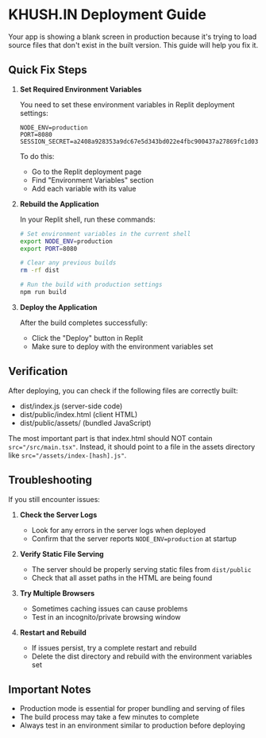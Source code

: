 # KHUSH.IN Deployment Guide

Your app is showing a blank screen in production because it's trying to load source files that don't exist in the built version. This guide will help you fix it.

## Quick Fix Steps

1. **Set Required Environment Variables**

   You need to set these environment variables in Replit deployment settings:

   ```
   NODE_ENV=production
   PORT=8080
   SESSION_SECRET=a2408a928353a9dc67e5d343bd022e4fbc900437a27869fc1d038cc17de00289
   ```

   To do this:
   - Go to the Replit deployment page
   - Find "Environment Variables" section
   - Add each variable with its value

2. **Rebuild the Application**

   In your Replit shell, run these commands:

   ```bash
   # Set environment variables in the current shell
   export NODE_ENV=production
   export PORT=8080

   # Clear any previous builds
   rm -rf dist

   # Run the build with production settings
   npm run build
   ```

3. **Deploy the Application**

   After the build completes successfully:
   - Click the "Deploy" button in Replit
   - Make sure to deploy with the environment variables set

## Verification

After deploying, you can check if the following files are correctly built:
- dist/index.js (server-side code)
- dist/public/index.html (client HTML)
- dist/public/assets/ (bundled JavaScript)

The most important part is that index.html should NOT contain `src="/src/main.tsx"`. Instead, it should point to a file in the assets directory like `src="/assets/index-[hash].js"`.

## Troubleshooting

If you still encounter issues:

1. **Check the Server Logs**
   - Look for any errors in the server logs when deployed
   - Confirm that the server reports `NODE_ENV=production` at startup

2. **Verify Static File Serving**
   - The server should be properly serving static files from `dist/public`
   - Check that all asset paths in the HTML are being found

3. **Try Multiple Browsers**
   - Sometimes caching issues can cause problems
   - Test in an incognito/private browsing window

4. **Restart and Rebuild**
   - If issues persist, try a complete restart and rebuild
   - Delete the dist directory and rebuild with the environment variables set

## Important Notes

- Production mode is essential for proper bundling and serving of files
- The build process may take a few minutes to complete
- Always test in an environment similar to production before deploying